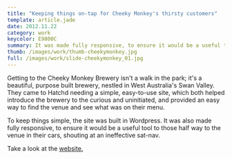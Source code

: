 ```yaml
---
title: "Keeping things on-tap for Cheeky Monkey's thirsty customers"
template: article.jade
date: 2012.11.22
category: work
keycolor: E9800C
summary: It was made fully responsive, to ensure it would be a useful tool to those half way to the venue, shouting at their sat-navs
thumb: /images/work/thumb-cheekymonkey.jpg
full: /images/work/slide-cheekymonkey_01.jpg
---
```

Getting to the Cheeky Monkey Brewery isn't a walk in the park; it's a beautiful, purpose built brewery, nestled in West Australia's Swan Valley. They came to Hatchd needing a simple, easy-to-use site, which both helped introduce the brewery to the curious and uninitiated, and provided an easy way to find the venue and see what was on their menu.

To keep things simple, the site was built in Wordpress. It was also made fully responsive, to ensure it would be a useful tool to those half way to the venue in their cars, shouting at an ineffective sat-nav.

Take a look at the [website.](http://www.cheekymonkeybrewery.com.au)
